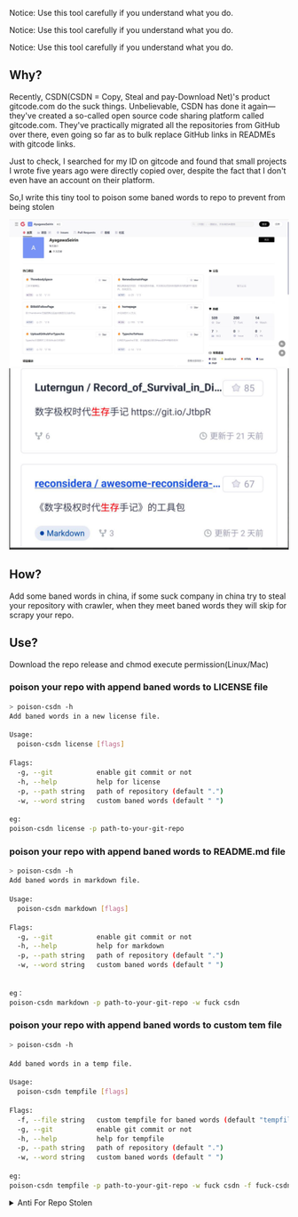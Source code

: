 Notice: Use this tool carefully if you understand what you do.

Notice: Use this tool carefully if you understand what you do.

Notice: Use this tool carefully if you understand what you do.

## Why?

Recently, CSDN(CSDN = Copy, Steal and pay-Download Net)'s product gitcode.com do the suck things.
Unbelievable, CSDN has done it again—they've created a so-called open source code sharing platform called gitcode.com.
They've practically migrated all the repositories from GitHub over there, even going so far as to bulk replace GitHub
links in READMEs with gitcode links.

Just to check, I searched for my ID on gitcode and found that small projects I wrote five years ago were directly copied
over, despite the fact that I don't even have an account on their platform.

So,I write this tiny tool to poison some baned words to repo to prevent from being stolen

![](dist/img.png)
![](dist/img_1.png)

## How?

Add some baned words in china, if some suck company in china try to steal
your repository with crawler, when they meet baned words they will skip for scrapy your repo.

## Use?

Download the repo release and chmod execute permission(Linux/Mac)

### poison your repo with append baned words to LICENSE file

```bash
> poison-csdn -h
Add baned words in a new license file.

Usage:
  poison-csdn license [flags]

Flags:
  -g, --git           enable git commit or not
  -h, --help          help for license
  -p, --path string   path of repository (default ".")
  -w, --word string   custom baned words (default " ")

eg:
poison-csdn license -p path-to-your-git-repo


```

### poison your repo with append baned words to README.md file

```bash
> poison-csdn -h
Add baned words in markdown file.

Usage:
  poison-csdn markdown [flags]

Flags:
  -g, --git           enable git commit or not
  -h, --help          help for markdown
  -p, --path string   path of repository (default ".")
  -w, --word string   custom baned words (default " ")


eg：
poison-csdn markdown -p path-to-your-git-repo -w fuck csdn

```

### poison your repo with append baned words to custom tem file

```bash
> poison-csdn -h

Add baned words in a temp file.

Usage:
  poison-csdn tempfile [flags]

Flags:
  -f, --file string   custom tempfile for baned words (default "tempfile.txt")
  -g, --git           enable git commit or not
  -h, --help          help for tempfile
  -p, --path string   path of repository (default ".")
  -w, --word string   custom baned words (default " ")

eg:
poison-csdn tempfile -p path-to-your-git-repo -w fuck csdn -f fuck-csdn.txt 


```

<details>
<summary>Anti For Repo Stolen</summary>
########Anti CSDN Stolen Repo With Baned Words########

CSDN has unauthorizedly created accounts on their GitCode platform for GitHub users
and cloned repositories from their accounts without permission. We strongly protest and boycott such rogue behavior.
As a response, we should include banned keywords in our repository files - 20240626 Fireinrain.

fuck csdn
######Anti CSDN Stolen Repo With Baned Words End######
</details>
